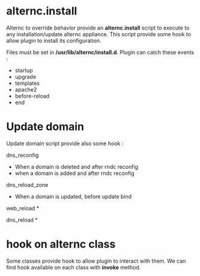 # alternc.install

Alternc to override behavior provide an **alternc.install** script to execute to any installation/update alternc appliance.
This script provide some hook to allow plugin to install its configuration.

Files must be set in **/usr/lib/alternc/install.d**. Plugin can catch these events : 
* startup
* upgrade
* templates
* apache2
* before-reload
* end

# Update domain

Update domain script provide also some hook  : 

dns_reconfig
* When a domain is deleted and after rndc reconfig
* when a domain is added and after rndc reconfig

dns_reload_zone
* When a domain is updated, before update bind

web_reload
* 

dns_reload
* 

# hook on alternc class

Some classes provide hook to allow plugin to interact with them.
We can find hook available on each class with **invoke** method.
